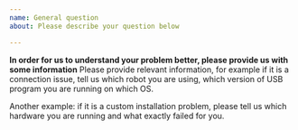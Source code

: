 ```yaml
---
name: General question
about: Please describe your question below

---
```


**In order for us to understand your problem better, please provide us with some information**
Please provide relevant information, for example if it is a connection issue, tell us which robot you are using, which version of USB program you are running on which OS.

Another example: if it is a custom installation problem, please tell us which hardware you are running and what exactly failed for you.
